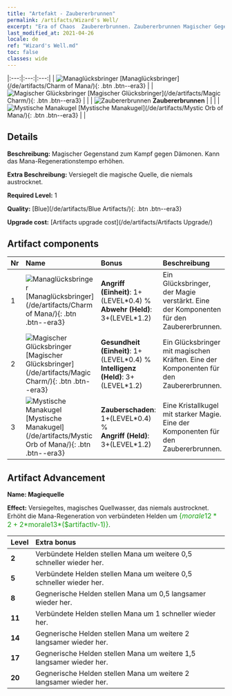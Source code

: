 ```yaml
---
title: "Artefakt - Zaubererbrunnen"
permalink: /artifacts/Wizard's Well/
excerpt: "Era of Chaos  Zaubererbrunnen. Zaubererbrunnen Magischer Gegenstand zum Kampf gegen Dämonen. Kann das Mana-Regenerationstempo erhöhen."
last_modified_at: 2021-04-26
locale: de
ref: "Wizard's Well.md"
toc: false
classes: wide
---
```


  |:---:|:---:|:---:| 
  | ![Managlücksbringer](/images/t/artifact_40211.png) [Managlücksbringer](/de/artifacts/Charm of Mana/){: .btn .btn--era3} |   | ![Magischer Glücksbringer](/images/t/artifact_40212.png) [Magischer Glücksbringer](/de/artifacts/Magic Charm/){: .btn .btn--era3} | 
  |   | ![Zaubererbrunnen](/images/t/icon_artifact_21.png) **Zaubererbrunnen** |  | 
  |   | ![Mystische Manakugel](/images/t/artifact_40213.png) [Mystische Manakugel](/de/artifacts/Mystic Orb of Mana/){: .btn .btn--era3} |   | 


## Details

 **Beschreibung:** Magischer Gegenstand zum Kampf gegen Dämonen. Kann das Mana-Regenerationstempo erhöhen.

 **Extra Beschreibung:** Versiegelt die magische Quelle, die niemals austrocknet.

 **Required Level:** 1

 **Quality:** [Blue](/de/artifacts/Blue Artifacts/){: .btn .btn--era3}

 **Upgrade cost:** [Artifacts upgrade cost](/de/artifacts/Artifacts Upgrade/)



## Artifact components

  | Nr |    Name    |   Bonus | Beschreibung | 
  |:---|:-----------|:--------|:------------| 
  | 1 | ![Managlücksbringer](/images/t/artifact_40211.png) [Managlücksbringer](/de/artifacts/Charm of Mana/){: .btn .btn--era3} | **Angriff (Einheit)**: 1+(LEVEL\*0.4) %<br/>**Abwehr (Held)**: 3+(LEVEL\*1.2) | Ein Glücksbringer, der Magie verstärkt. Eine der Komponenten für den Zaubererbrunnen. | 
  | 2 | ![Magischer Glücksbringer](/images/t/artifact_40212.png) [Magischer Glücksbringer](/de/artifacts/Magic Charm/){: .btn .btn--era3} | **Gesundheit (Einheit)**: 1+(LEVEL\*0.4) %<br/>**Intelligenz (Held)**: 3+(LEVEL\*1.2) | Ein Glücksbringer mit magischen Kräften. Eine der Komponenten für den Zaubererbrunnen. | 
  | 3 | ![Mystische Manakugel](/images/t/artifact_40213.png) [Mystische Manakugel](/de/artifacts/Mystic Orb of Mana/){: .btn .btn--era3} | **Zauberschaden**: 1+(LEVEL\*0.4) %<br/>**Angriff (Held)**: 3+(LEVEL\*1.2) | Eine Kristallkugel mit starker Magie. Eine der Komponenten für den Zaubererbrunnen. | 


## Artifact Advancement

 **Name: Magiequelle**

 **Effect:** Versiegeltes, magisches Quellwasser, das niemals austrocknet. Erhöht die Mana-Regeneration von verbündeten Helden um <span style="color: #1ca216;font-size:16px">{$morale12*2+2*$morale13*($artifactlv-1)}</span>.

  |  Level  |    Extra bonus  | 
  |:--------|:----------------| 
  | **2** | Verbündete Helden stellen Mana um weitere 0,5 schneller wieder her. | 
  | **5** | Verbündete Helden stellen Mana um weitere 0,5 schneller wieder her. | 
  | **8** | Gegnerische Helden stellen Mana um 0,5 langsamer wieder her. | 
  | **11** | Verbündete Helden stellen Mana um 1 schneller wieder her. | 
  | **14** | Gegnerische Helden stellen Mana um weitere 2 langsamer wieder her. | 
  | **17** | Gegnerische Helden stellen Mana um weitere 1,5 langsamer wieder her. | 
  | **20** | Gegnerische Helden stellen Mana um weitere 2 langsamer wieder her. | 
